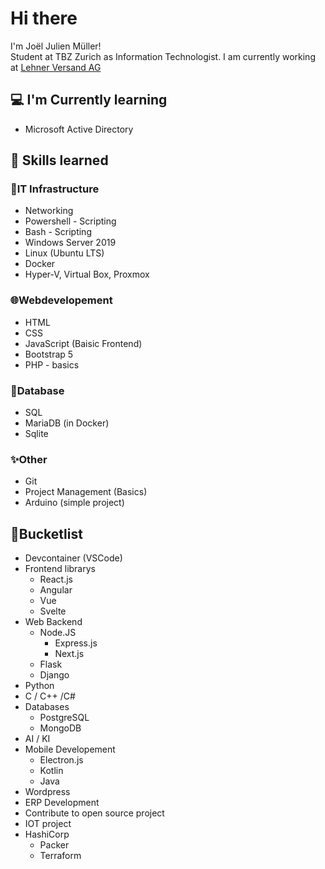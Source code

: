 # Hi there

I'm Joël Julien Müller!  
Student at TBZ Zurich as Information Technologist.
I am currently working at [Lehner Versand AG](https://lehner-versand.ch)

## 💻 I'm Currently learning 
- Microsoft Active Directory

## 💯 Skills learned

### 🔧IT Infrastructure
- Networking
- Powershell - Scripting
- Bash - Scripting
- Windows Server 2019
- Linux (Ubuntu LTS)
- Docker
- Hyper-V, Virtual Box, Proxmox

### 🌐Webdevelopement
- HTML
- CSS
- JavaScript (Baisic Frontend)
- Bootstrap 5
- PHP - basics

### 💾Database
- SQL
- MariaDB (in Docker)
- Sqlite

### ✨Other
- Git
- Project Management (Basics)
- Arduino (simple project)

## 👀Bucketlist
- Devcontainer (VSCode)
- Frontend librarys
    - React.js
    - Angular
    - Vue
    - Svelte
- Web Backend
    - Node.JS
        - Express.js
        - Next.js
    - Flask
    - Django
- Python
- C / C++ /C#
- Databases
    - PostgreSQL
    - MongoDB
- AI / KI
- Mobile Developement
    - Electron.js
    - Kotlin
    - Java
- Wordpress 
- ERP Development
- Contribute to open source project
- IOT project
- HashiCorp
    - Packer
    - Terraform
<!---
jojomueller05/jojomueller05 is a ✨ special ✨ repository because its `README.md` (this file) appears on your GitHub profile.
You can click the Preview link to take a look at your changes.

_"It works on my machine..."_
--->
